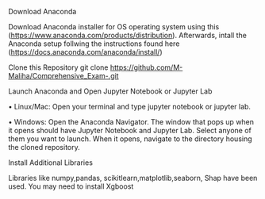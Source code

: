 Download Anaconda

Download Anaconda installer for OS operating system  using this  (https://www.anaconda.com/products/distribution). Afterwards, intall the Anaconda setup follwing the instructions found here (https://docs.anaconda.com/anaconda/install/)

Clone this Repository
git clone https://github.com/M-Maliha/Comprehensive_Exam-.git
 
Launch Anaconda and Open Jupyter Notebook or Jupyter Lab

•	Linux/Mac: Open your terminal and type jupyter notebook or jupyter lab. 

•	Windows: Open the Anaconda Navigator. The window that pops up when it opens should have Jupyter Notebook and Jupyter Lab. Select anyone of them you want to launch. When it opens, navigate to the directory housing the cloned repository.

Install Additional Libraries

Libraries like numpy,pandas, scikitlearn,matplotlib,seaborn, Shap  have been used. You may need to install Xgboost

